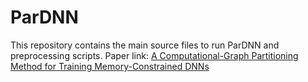 # ParDNN

This repository contains the main source files to run ParDNN and preprocessing scripts.
Paper link: [A Computational-Graph Partitioning Method for Training Memory-Constrained DNNs](https://arxiv.org/pdf/2008.08636.pdf)
